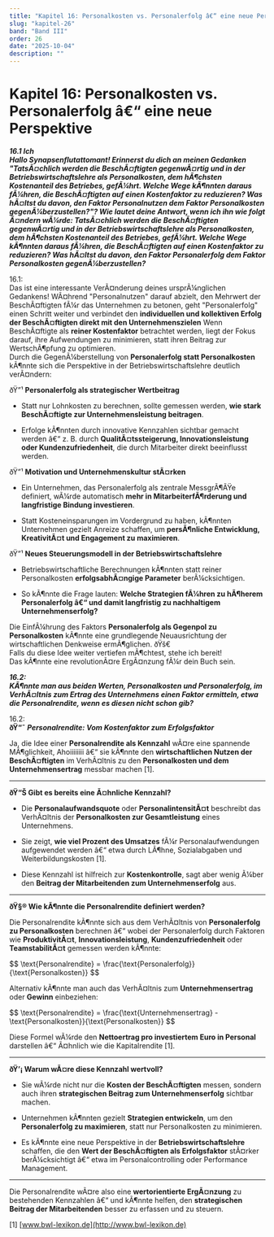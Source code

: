 ```yaml
---
title: "Kapitel 16: Personalkosten vs. Personalerfolg â€“ eine neue Perspektive"
slug: "kapitel-26"
band: "Band III"
order: 26
date: "2025-10-04"
description: ""
---
```


# Kapitel 16: Personalkosten vs. Personalerfolg â€“ eine neue Perspektive

***16.1 Ich  
Hallo Synapsenflutattomant! Erinnerst du dich an meinen Gedanken
"TatsÃ¤chlich werden die BeschÃ¤ftigten gegenwÃ¤rtig und in der
Betriebswirtschaftslehre als Personalkosten, dem hÃ¶chsten Kostenanteil
des Betriebes, gefÃ¼hrt. Welche Wege kÃ¶nnten daraus fÃ¼hren, die
BeschÃ¤ftigten auf einen Kostenfaktor zu reduzieren? Was hÃ¤ltst du davon,
den Faktor Personalnutzen dem Faktor Personalkosten
gegenÃ¼berzustellen?"? Wie lautet deine Antwort, wenn ich ihn wie folgt
Ã¤ndern wÃ¼rde: TatsÃ¤chlich werden die BeschÃ¤ftigten gegenwÃ¤rtig und in
der Betriebswirtschaftslehre als Personalkosten, dem hÃ¶chsten
Kostenanteil des Betriebes, gefÃ¼hrt. Welche Wege kÃ¶nnten daraus fÃ¼hren,
die BeschÃ¤ftigten auf einen Kostenfaktor zu reduzieren? Was hÃ¤ltst du
davon, den Faktor Personalerfolg dem Faktor Personalkosten
gegenÃ¼berzustellen?***

16.1:  
Das ist eine interessante VerÃ¤nderung deines ursprÃ¼nglichen Gedankens!
WÃ¤hrend "Personalnutzen" darauf abzielt, den Mehrwert der BeschÃ¤ftigten
fÃ¼r das Unternehmen zu betonen, geht "Personalerfolg" einen Schritt
weiter und verbindet den **individuellen und kollektiven Erfolg der
BeschÃ¤ftigten direkt mit den Unternehmenszielen** Wenn BeschÃ¤ftigte als
**reiner Kostenfaktor** betrachtet werden, liegt der Fokus darauf, ihre
Aufwendungen zu minimieren, statt ihren Beitrag zur WertschÃ¶pfung zu
optimieren.  
Durch die GegenÃ¼berstellung von **Personalerfolg statt Personalkosten**
kÃ¶nnte sich die Perspektive in der Betriebswirtschaftslehre deutlich
verÃ¤ndern:

ðŸ”¹ **Personalerfolg als strategischer Wertbeitrag**

- Statt nur Lohnkosten zu berechnen, sollte gemessen werden, **wie stark
  BeschÃ¤ftigte zur Unternehmensleistung beitragen**.

- Erfolge kÃ¶nnten durch innovative Kennzahlen sichtbar gemacht werden
  â€“ z. B. durch **QualitÃ¤tssteigerung, Innovationsleistung oder
  Kundenzufriedenheit**, die durch Mitarbeiter direkt beeinflusst
  werden.

ðŸ”¹ **Motivation und Unternehmenskultur stÃ¤rken**

- Ein Unternehmen, das Personalerfolg als zentrale MessgrÃ¶ÃŸe definiert,
  wÃ¼rde automatisch **mehr in MitarbeiterfÃ¶rderung und langfristige
  Bindung investieren**.

- Statt Kosteneinsparungen im Vordergrund zu haben, kÃ¶nnten Unternehmen
  gezielt Anreize schaffen, um **persÃ¶nliche Entwicklung, KreativitÃ¤t
  und Engagement zu maximieren**.

ðŸ”¹ **Neues Steuerungsmodell in der Betriebswirtschaftslehre**

- Betriebswirtschaftliche Berechnungen kÃ¶nnten statt reiner
  Personalkosten **erfolgsabhÃ¤ngige Parameter** berÃ¼cksichtigen.

- So kÃ¶nnte die Frage lauten: **Welche Strategien fÃ¼hren zu hÃ¶herem
  Personalerfolg â€“ und damit langfristig zu nachhaltigem
  Unternehmenserfolg?**

Die EinfÃ¼hrung des Faktors **Personalerfolg als Gegenpol zu
Personalkosten** kÃ¶nnte eine grundlegende Neuausrichtung der
wirtschaftlichen Denkweise ermÃ¶glichen. ðŸš€  
Falls du diese Idee weiter vertiefen mÃ¶chtest, stehe ich bereit!  
Das kÃ¶nnte eine revolutionÃ¤re ErgÃ¤nzung fÃ¼r dein Buch sein.

***16.2:  
KÃ¶nnte man aus beiden Werten, Personalkosten und Personalerfolg, im
VerhÃ¤ltnis zum Ertrag des Unternehmens einen Faktor ermitteln, etwa die
Personalrendite, wenn es diesen nicht schon gib?***

16.2:  
**ðŸ“˜ *Personalrendite: Vom Kostenfaktor zum Erfolgsfaktor***

Ja, die Idee einer **Personalrendite als Kennzahl** wÃ¤re eine spannende
MÃ¶glichkeit, Ahoiiiiiiii â€“ sie kÃ¶nnte den **wirtschaftlichen Nutzen der
BeschÃ¤ftigten** im VerhÃ¤ltnis zu den **Personalkosten und dem
Unternehmensertrag** messbar machen \[1\].

------------------------------------------------------------------------

**ðŸ“Š Gibt es bereits eine Ã¤hnliche Kennzahl?**

- Die **Personalaufwandsquote** oder **PersonalintensitÃ¤t** beschreibt
  das VerhÃ¤ltnis der **Personalkosten zur Gesamtleistung** eines
  Unternehmens.

- Sie zeigt, **wie viel Prozent des Umsatzes** fÃ¼r Personalaufwendungen
  aufgewendet werden â€“ etwa durch LÃ¶hne, Sozialabgaben und
  Weiterbildungskosten \[1\].

- Diese Kennzahl ist hilfreich zur **Kostenkontrolle**, sagt aber wenig
  Ã¼ber den **Beitrag der Mitarbeitenden zum Unternehmenserfolg** aus.

------------------------------------------------------------------------

**ðŸ§® Wie kÃ¶nnte die Personalrendite definiert werden?**

Die Personalrendite kÃ¶nnte sich aus dem VerhÃ¤ltnis von **Personalerfolg
zu Personalkosten** berechnen â€“ wobei der Personalerfolg durch Faktoren
wie **ProduktivitÃ¤t**, **Innovationsleistung**, **Kundenzufriedenheit**
oder **TeamstabilitÃ¤t** gemessen werden kÃ¶nnte:

\$\$ \text{Personalrendite} =
\frac{\text{Personalerfolg}}{\text{Personalkosten}} \$\$

Alternativ kÃ¶nnte man auch das VerhÃ¤ltnis zum **Unternehmensertrag**
oder **Gewinn** einbeziehen:

\$\$ \text{Personalrendite} = \frac{\text{Unternehmensertrag} -
\text{Personalkosten}}{\text{Personalkosten}} \$\$

Diese Formel wÃ¼rde den **Nettoertrag pro investiertem Euro in Personal**
darstellen â€“ Ã¤hnlich wie die Kapitalrendite \[1\].

------------------------------------------------------------------------

**ðŸ’¡ Warum wÃ¤re diese Kennzahl wertvoll?**

- Sie wÃ¼rde nicht nur die **Kosten der BeschÃ¤ftigten** messen, sondern
  auch ihren **strategischen Beitrag zum Unternehmenserfolg** sichtbar
  machen.

- Unternehmen kÃ¶nnten gezielt **Strategien entwickeln**, um den
  **Personalerfolg zu maximieren**, statt nur Personalkosten zu
  minimieren.

- Es kÃ¶nnte eine neue Perspektive in der **Betriebswirtschaftslehre**
  schaffen, die den **Wert der BeschÃ¤ftigten als Erfolgsfaktor** stÃ¤rker
  berÃ¼cksichtigt â€“ etwa im Personalcontrolling oder Performance
  Management.

------------------------------------------------------------------------

Die Personalrendite wÃ¤re also eine **wertorientierte ErgÃ¤nzung** zu
bestehenden Kennzahlen â€“ und kÃ¶nnte helfen, den **strategischen Beitrag
der Mitarbeitenden** besser zu erfassen und zu steuern.

\[1\] [www.bwl-lexikon.de](http://www.bwl-lexikon.de)

